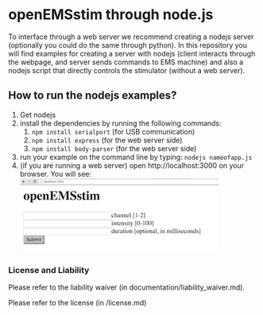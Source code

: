 # openEMSstim through node.js

To interface through a web server we recommend creating a nodejs server (optionally you could do the same through python). In this repository you will find examples for creating a server with nodejs (client interacts through the webpage, and server sends commands to EMS machine) and also a nodejs script that directly controls the stimulator (without a web server).
 

## How to run the nodejs examples? 

1. Get nodejs 
2. install the dependencies by running the following commands:
	1. ``npm install serialport`` (for USB communication)
	2. ``npm install express`` (for the web server side)
	3. ``npm install body-parser`` (for the web server side)
3. run your example on the command line by typing: ``nodejs nameofapp.js``
4. (if you are running a web server) open http://localhost:3000 on your browser. You will see:
![nodejsapp](../../extra/images/nodejs/nodejsapp.png)


### License and Liability

Please refer to the liability waiver (in documentation/liability_waiver.md).

Please refer to the license (in /license.md)


